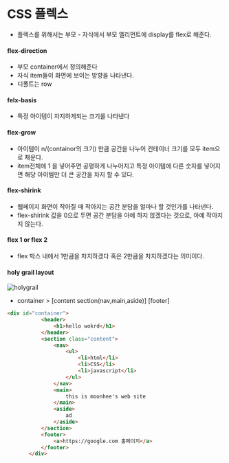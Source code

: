 # CSS 플렉스

- 플렉스를 위해서는 부모 - 자식에서 부모 엘리먼트에 display를 flex로 해준다.

#### flex-direction 
- 부모 container에서 정의해준다
- 자식 item들이 화면에 보이는 방향을 나타낸다.
- 디폴트는 row

#### felx-basis 
- 특정 아이템이 차지하게되는 크기를 나타낸다


#### flex-grow
- 아이템이 n/(containor의 크기) 만큼 공간을 나누어 컨테이너 크기를 모두 item으로 채운다.
- item전체에 1 을 넣어주면 공평하게 나누어지고 특정 아이템에 다른 숫자를 넣어지면 해당 아이템만 더 큰 공간을 차지 할 수 있다.


#### flex-shirink
- 웹페이지 화면이 작아질 때 작아지는 공간 분담을 얼마나 할 것인가를 나타낸다.
- flex-shirink 값을 0으로 두면 공간 분담을 아예 하지 않겠다는 것으로, 아예 작아지지 않는다.

#### flex 1 or flex 2
- flex 박스 내에서 1만큼을 차지하겠다 혹은 2만큼을 차지하겠다는 의미이다.

#### holy grail layout
![holygrail](https://s3-ap-northeast-2.amazonaws.com/opentutorials-user-file/module/2367/4744.png)
- container > [content section(nav,main,aside)] [footer]  
```html
<div id="container">
           <header>
               <h1>hello wokrd</h1>
           </header>
           <section class="content">
               <nav>
                   <ul>
                       <li>html</li>
                       <li>CSS</li>
                       <li>javascript</li>
                   </ul>
               </nav>
               <main>
                   this is moonhee's web site
               </main>
               <aside>
                   ad
               </aside>
           </section>
           <footer>
               <a>https://google.com 홈페이지</a>
           </footer>
       </div>
```